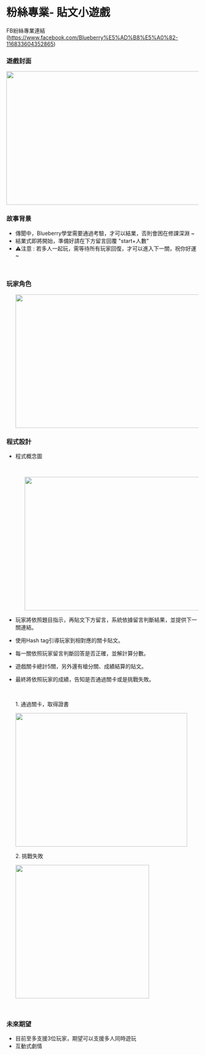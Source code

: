 # 粉絲專業- 貼文小遊戲<br>
FB紛絲專業連結(https://www.facebook.com/Blueberry%E5%AD%B8%E5%A0%82-116833604352865)

<h3>遊戲封面</h3>
<img src="https://imgur.com/S1EfSxy.png" width="675" height="350"/><br>

<h3>故事背景</h3>
<ul>
<li> 傳聞中，Blueberry學堂需要通過考驗，才可以結業，否則會困在修課深淵 ~</li>
<li>結業式即將開始，準備好請在下方留言回覆 "start+人數"</li>
<li>⚠注意 : 若多人一起玩，需等待所有玩家回復，才可以進入下一關，祝你好運~
</li>
</ul>
<br>
<h3>玩家角色</h3>
<ul>
  <img src="https://imgur.com/tKvtEqu.png" width="675" height="350"/><br>
</ul>


<h3>程式設計</h3>
<ul>
  <li><p>程式概念圖</p></li>
  <br>
  <ol>
  <img src="https://imgur.com/nA6GeFv.png" width="675" height="350"/><br>
  </ol>
  <li><p>玩家將依照題目指示，再貼文下方留言，系統依據留言判斷結果，並提供下一關連結。</p></li>
  <li><p>使用Hash tag引導玩家到相對應的關卡貼文。</p></li>
  <li><p>每一關依照玩家留言判斷回答是否正確，並解計算分數。</p></li>
  <li><p>遊戲關卡總計5關，另外還有槍分關、成績結算的貼文。</p></li>
  <li><p>最終將依照玩家的成績，告知是否通過關卡或是挑戰失敗。</p></li>
  <br>
  <p>1. 通過關卡，取得證書</p>
  <img src="https://imgur.com/vOMiLAf.png" width="450" height="350"/><br>
  <p>2. 挑戰失敗</p>
  <img src="https://imgur.com/HNL5DKI.png" width="350" height="350"/><br>
</ul>
<br>

<h3>未來期望</h3>
   <ul>
      <li>目前至多支援3位玩家，期望可以支援多人同時遊玩<br></li>
      <li>互動式劇情<br></li>
   </ul>
